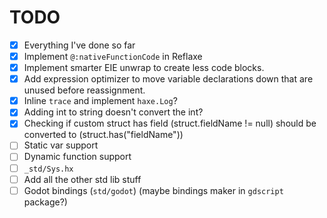 # TODO

 - [x] Everything I've done so far
 - [x] Implement `@:nativeFunctionCode` in Reflaxe
 - [x] Implement smarter EIE unwrap to create less code blocks.
 - [x] Add expression optimizer to move variable declarations down that are unused before reassignment.
 - [x] Inline `trace` and implement `haxe.Log`?
 - [x] Adding int to string doesn't convert the int?
 - [x] Checking if custom struct has field (struct.fieldName != null) should be converted to (struct.has("fieldName"))
 - [ ] Static var support
 - [ ] Dynamic function support
 - [ ] `_std/Sys.hx`
 - [ ] Add all the other std lib stuff
 - [ ] Godot bindings (`std/godot`) (maybe bindings maker in `gdscript` package?)
